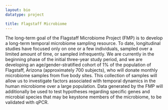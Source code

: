 ```yaml
---
layout: bio
datatype: project

title: Flagstaff Microbiome
---
```


The long-term goal of the Flagstaff Microbiome Project (FMP) is to develop a long-term temporal microbiome sampling resource.   To date, longitudinal studies have focused only on one or a few individuals, sampled over a limited amount of time, or sampled infrequently.  We are currently in the beginning phase of the initial three-year study period, and we are developing an age/gender-stratified cohort of 1% of the population of Flagstaff, Arizona (approximately 700 subjects), who will donate monthly microbiome samples from five body sites.  This collection of samples will allow us to investigate factors associated with temporal dynamics in the human microbiome over a large population.  Data generated by the FMP will additionally be used to test hypotheses regarding specific genes and microbial species that may be keystone members of the microbiome, to be validated with qPCR.
